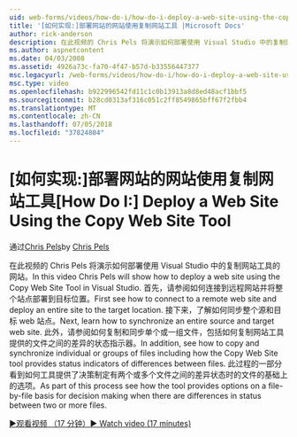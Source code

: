 ```yaml
---
uid: web-forms/videos/how-do-i/how-do-i-deploy-a-web-site-using-the-copy-web-site-tool
title: '[如何实现:]部署网站的网站使用复制网站工具 |Microsoft Docs'
author: rick-anderson
description: 在此视频的 Chris Pels 将演示如何部署使用 Visual Studio 中的复制网站工具的网站。 首先请参阅如何连接到远程网站和...
ms.author: aspnetcontent
ms.date: 04/03/2008
ms.assetid: 4926a73c-fa70-4f47-b57d-b33556447377
msc.legacyurl: /web-forms/videos/how-do-i/how-do-i-deploy-a-web-site-using-the-copy-web-site-tool
msc.type: video
ms.openlocfilehash: b922996542fd11c1c0b13913a8d8ed48acf1bbf5
ms.sourcegitcommit: b28cd0313af316c051c2ff8549865bff67f2fbb4
ms.translationtype: MT
ms.contentlocale: zh-CN
ms.lasthandoff: 07/05/2018
ms.locfileid: "37824804"
---
```

<a name="how-do-i-deploy-a-web-site-using-the-copy-web-site-tool"></a><span data-ttu-id="82d8f-104">[如何实现:]部署网站的网站使用复制网站工具</span><span class="sxs-lookup"><span data-stu-id="82d8f-104">[How Do I:] Deploy a Web Site Using the Copy Web Site Tool</span></span>
====================
<span data-ttu-id="82d8f-105">通过[Chris Pels](https://twitter.com/chrispels)</span><span class="sxs-lookup"><span data-stu-id="82d8f-105">by [Chris Pels](https://twitter.com/chrispels)</span></span>

<span data-ttu-id="82d8f-106">在此视频的 Chris Pels 将演示如何部署使用 Visual Studio 中的复制网站工具的网站。</span><span class="sxs-lookup"><span data-stu-id="82d8f-106">In this video Chris Pels will show how to deploy a web site using the Copy Web Site Tool in Visual Studio.</span></span> <span data-ttu-id="82d8f-107">首先，请参阅如何连接到远程网站并将整个站点部署到目标位置。</span><span class="sxs-lookup"><span data-stu-id="82d8f-107">First see how to connect to a remote web site and deploy an entire site to the target location.</span></span> <span data-ttu-id="82d8f-108">接下来，了解如何同步整个源和目标 web 站点。</span><span class="sxs-lookup"><span data-stu-id="82d8f-108">Next, learn how to synchronize an entire source and target web site.</span></span> <span data-ttu-id="82d8f-109">此外，请参阅如何复制和同步单个或一组文件，包括如何复制网站工具提供的文件之间的差异的状态指示器。</span><span class="sxs-lookup"><span data-stu-id="82d8f-109">In addition, see how to copy and synchronize individual or groups of files including how the Copy Web Site tool provides status indicators of differences between files.</span></span> <span data-ttu-id="82d8f-110">此过程的一部分看到如何工具提供了决策制定有两个或多个文件之间的差异状态时的文件的基础上的选项。</span><span class="sxs-lookup"><span data-stu-id="82d8f-110">As part of this process see how the tool provides options on a file-by-file basis for decision making when there are differences in status between two or more files.</span></span>

[<span data-ttu-id="82d8f-111">&#9654;观看视频 （17 分钟）</span><span class="sxs-lookup"><span data-stu-id="82d8f-111">&#9654; Watch video (17 minutes)</span></span>](https://channel9.msdn.com/Blogs/ASP-NET-Site-Videos/how-do-i-deploy-a-web-site-using-the-copy-web-site-tool)
